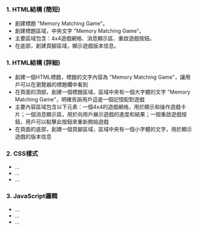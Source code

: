 ### 1. HTML結構 (簡短)

- 創建標題 "Memory Matching Game"。
- 創建標題區域，中央文字 "Memory Matching Game"。
- 主要區域包含：4x4遊戲網格、消息顯示區、重啟遊戲按鈕。
- 在底部，創建頁腳區域，顯示遊戲版本信息。

### 1. HTML結構 (詳細)

- 創建一個HTML標題，標題的文字內容為 "Memory Matching Game"，讓用戶可以在瀏覽器的標題欄中看到
- 在頁面的頂部，創建一個標題區域，區域中央有一個大字體的文字 "Memory Matching Game"，明確告訴用戶這是一個記憶配對遊戲
- 主要內容區域包含以下元素：一個4x4的遊戲網格，用於顯示和操作遊戲卡片；一個消息顯示區，用於向用戶展示遊戲的進度和結果；一個重啟遊戲按鈕，用戶可以點擊此按鈕來重新開始遊戲
- 在頁面的底部，創建一個頁腳區域，區域中央有一個小字體的文字，用於顯示遊戲的版本信息

### 2. CSS樣式

- ...
- ...
- ...

### 3. JavaScript邏輯

- ...
- ...
- ...
